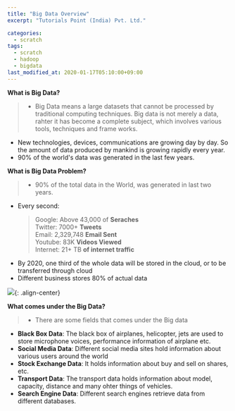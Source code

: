 ```yaml
---
title: "Big Data Overview"
excerpt: "Tutorials Point (India) Pvt. Ltd."

categories:
  - scratch
tags:
  - scratch
  - hadoop
  - bigdata
last_modified_at: 2020-01-17T05:10:00+09:00
---
```


**What is Big Data?**
>- Big Data means a large datasets that cannot be processed by traditional
	computing techniques. Big data is not merely a data, rahter it has
	become a complete subject, which involves various tools, techniques
	and frame works.
- New technologies, devices, communications are growing day by day. So the
	amount of data produced by mankind is growing rapidly every year.
- 90% of the world's data was generated in the last few years.  

**What is Big Data Problem?**
>- 90% of the total data in the World, was generated in last two years.  
- Every second:
	>Google: Above 43,000 of **Seraches**  
	>Twitter: 7000+ **Tweets**  
	>Email: 2,329,748 **Email Sent**  
	>Youtube: 83K **Videos Viewed**  
	>Internet: 21+ TB **of internet traffic**
- By 2020, one third of the whole data will be stored in the cloud, or
	to be transferred through cloud
- Different business stores 80% of actual data  

![](https://eliotjang.github.io/assets/images/Hadoop/bigData-generated.png){: .align-center}

**What comes under the Big Data?**  
  >- There are some fields that comes under the Big data
  - **Black Box Data**: The black box of airplanes, helicopter, jets are used 
	to store microphone voices, performance information of airplane etc.
  - **Social Media Data**: Different social media sites hold information about 
	various users around the world
  - **Stock Exchange Data**: It holds information about buy and sell on shares, etc.
  - **Transport Data**: The transport data holds information about model, capacity, distance and many ohter things of vehicles.
  - **Search Engine Data**: Different search engines retrieve data from different databases.  


